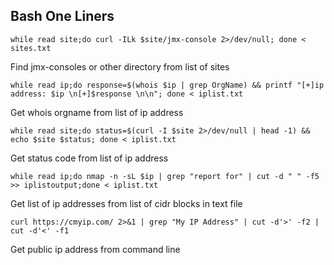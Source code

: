 ## Bash One Liners

```while read site;do curl -ILk $site/jmx-console 2>/dev/null; done < sites.txt```

Find jmx-consoles or other directory from list of sites

```while read ip;do response=$(whois $ip | grep OrgName) && printf "[+]ip address: $ip \n[+]$response \n\n"; done < iplist.txt```

Get whois orgname from list of ip address

```while read site;do status=$(curl -I $site 2>/dev/null | head -1) && echo $site $status; done < iplist.txt```

Get status code from list of ip address

```while read ip;do nmap -n -sL $ip | grep "report for" | cut -d " " -f5 >> iplistoutput;done < iplist.txt ```

Get list of ip addresses from list of cidr blocks in text file

```curl https://cmyip.com/ 2>&1 | grep "My IP Address" | cut -d'>' -f2 | cut -d'<' -f1```

Get public ip address from command line
